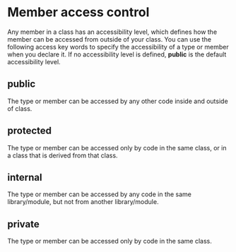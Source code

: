 Member access control
=====================
Any member in a class has an accessibility level, which defines how the member can be accessed from outside of your class. You can use the following access key words to specify the accessibility of a type or member when you declare it. If no accessibility level is defined, **public** is the default accessibility level.

public
------
The type or member can be accessed by any other code inside and outside of class.


protected
---------
The type or member can be accessed only by code in the same class, or in a class that is derived from that class.


internal
--------
The type or member can be accessed by any code in the same library/module, but not from another library/module.


private
-------
The type or member can be accessed only by code in the same class.